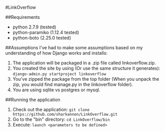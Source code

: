 #LinkOverflow

##Requirements
* python 2.7.9 (tested)
* python-paramiko (1.12.4 tested)
* python-boto (2.25.0 tested)

##Assumptions
I've had to make some assumptions based on my understanding of how Django works and installs:

1. The application will be packaged in a .zip file called linkoverflow.zip. 
2. You created the site by using (Or use the same structure it generates): `django-admin.py startproject linkoverflow`
3. You've zipped the package from the top folder (When you unpack the zip, you would find manage.py in the linkoverflow folder).
4. You are using sqlite vs postgres or mysql.

##Running the application
1. Check out the application: `git clone https://github.com/sharkannon/LinkOverflow.git`
2. Go to the "bin" directory: `cd LinkOverflow/bin`
3. Execute: `launch <parameters to be defined>`